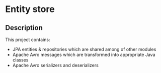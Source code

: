# Entity store

## Description 

This project contains: 
* JPA entities & repositories which are shared among of other modules
* Apache Avro messages which are transformed into appropriate Java classes
* Apache Avro serializers and deserializers
